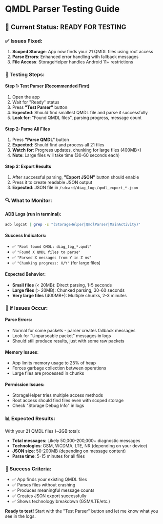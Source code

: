 # QMDL Parser Testing Guide

## 🎯 Current Status: READY FOR TESTING

### ✅ Issues Fixed:
1. **Scoped Storage**: App now finds your 21 QMDL files using root access
2. **Parse Errors**: Enhanced error handling with fallback messages
3. **File Access**: StorageHelper handles Android 11+ restrictions

### 📱 Testing Steps:

#### **Step 1: Test Parser (Recommended First)**
1. Open the app
2. Wait for "Ready" status
3. Press **"Test Parser"** button
4. **Expected**: Should find smallest QMDL file and parse it successfully
5. **Look for**: "Found QMDL files", parsing progress, message count

#### **Step 2: Parse All Files**
1. Press **"Parse QMDL"** button  
2. **Expected**: Should find and process all 21 files
3. **Watch for**: Progress updates, chunking for large files (400MB+)
4. **Note**: Large files will take time (30-60 seconds each)

#### **Step 3: Export Results**
1. After successful parsing, **"Export JSON"** button should enable
2. Press it to create readable JSON output
3. **Expected**: JSON file in `/sdcard/diag_logs/qmdl_export_*.json`

### 🔍 What to Monitor:

#### **ADB Logs** (run in terminal):
```bash
adb logcat | grep -E "(StorageHelper|QmdlParser|MainActivity)"
```

#### **Success Indicators**:
- ✅ `"Root found QMDL: diag_log_*.qmdl"`
- ✅ `"Found X QMDL files to parse"`
- ✅ `"Parsed X messages from Y in Z ms"`
- ✅ `"Chunking progress: X/Y"` (for large files)

#### **Expected Behavior**:
- **Small files** (< 20MB): Direct parsing, 1-5 seconds
- **Large files** (> 20MB): Chunked parsing, 30-60 seconds
- **Very large files** (400MB+): Multiple chunks, 2-3 minutes

### 🚨 If Issues Occur:

#### **Parse Errors**:
- Normal for some packets - parser creates fallback messages
- Look for "Unparseable packet" messages in logs
- Should still produce results, just with some raw packets

#### **Memory Issues**:
- App limits memory usage to 25% of heap
- Forces garbage collection between operations
- Large files are processed in chunks

#### **Permission Issues**:
- StorageHelper tries multiple access methods
- Root access should find files even with scoped storage
- Check "Storage Debug Info" in logs

### 📊 Expected Results:

With your 21 QMDL files (~2GB total):
- **Total messages**: Likely 50,000-200,000+ diagnostic messages
- **Technologies**: GSM, WCDMA, LTE, NR (depending on your device)
- **JSON size**: 50-200MB (depending on message content)
- **Parse time**: 5-15 minutes for all files

### 🎉 Success Criteria:
- ✅ App finds your existing QMDL files
- ✅ Parses files without crashing
- ✅ Produces meaningful message counts
- ✅ Creates JSON export successfully
- ✅ Shows technology breakdown (GSM/LTE/etc.)

**Ready to test!** Start with the "Test Parser" button and let me know what you see in the logs.
